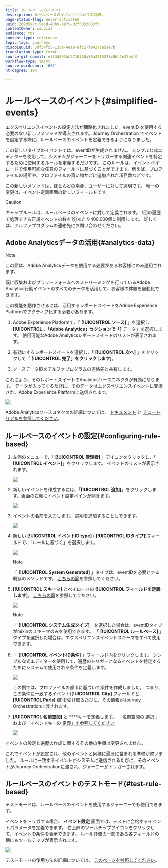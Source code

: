 ```yaml
---
title: ルールベースのイベント
description: ルールベースのイベントについての詳細。
page-status-flag: never-activated
uuid: 269d590c-5a6d-40b9-a879-02f5033863fc
contentOwner: sauviat
audience: rns
content-type: reference
topic-tags: journeys
discoiquuid: 5df34f55-135a-4ea8-afc2-f9427ce5ae7b
translation-type: tm+mt
source-git-commit: e353d593ab2710f50a88a3715378c86c2e37b4f6
workflow-type: tm+mt
source-wordcount: '687'
ht-degree: 10%

---
```



# ルールベースのイベント{#simplified-events}

エクスペリエンスイベントの設定方法が簡略化されました。eventID を使用する必要のない新しいメソッドが導入されます。Journey Orchestration でイベントを設定する際に、ルールベースのイベントを定義できるようになりました。

この新しいタイプのイベントでは、eventIDが生成されません。 シンプルな式エディターを使用して、システムがジャーニーをトリガーする関連イベントを特定するために使用するルールを定義するだけです。 このルールは、イベントペイロードで使用可能な任意のフィールドに基づくことができます。例えば、プロファイルの場所や、プロファイルの買い物かごに追加された項目数などです。

この新しいメソッドは、ほとんどの場合、ユーザーに対して透明です。 唯一の変更は、イベント定義画面の新しいフィールドです。

>[!CAUTION]
>
>キャップルールは、ルールベースのイベントに対して定義されます。 1回の遍歴で処理できる正規イベントの数を1分あたり400,000個に制限します。 詳しくは、アルファプログラムの連絡先にお問い合わせください。

## Adobe Analyticsデータの活用{#analytics-data}

>[!NOTE]
>
>この節は、Adobe Analyticsデータを使用する必要があるお客様にのみ適用されます。

既に収集およびプラットフォームへのストリーミングを行っているAdobe Analytics行動イベントのすべてのデータを活用して、お客様の体験を自動化できます。

この機能を動作させるには、活用するレポートスイートをAdobe Experience Platformでアクティブ化する必要があります。

1. Adobe Experience Platformで、「 **[!UICONTROL ソース]** 」を選択し **[!UICONTROL 、「Adobe Analytics」セクションで「]** データ」を選択します。 使用可能なAdobe Analyticsレポートスイートのリストが表示されます。

1. 有効にするレポートスイートを選択し、「 **[!UICONTROL 次へ]** 」をクリックして「 **[!UICONTROL 完了」をクリックします]**。

1. ソースデータIDをアルファプログラムの連絡先と共有します。

これにより、そのレポートスイートのAnalyticsソースコネクタが有効になります。 データが入ってくるたびに、そのデータはエクスペリエンスイベントに変換され、Adobe Experience Platformに送信されます。

![](../assets/alpha-event9.png)

Adobe Analyticsソースコネクタの詳細については、 [ドキュメント](https://docs.adobe.com/help/en/experience-platform/sources/connectors/adobe-applications/analytics.html) と [チュートリアルを参照してください](https://docs.adobe.com/content/help/en/experience-platform/sources/ui-tutorials/create/adobe-applications/analytics.html)。

## ルールベースのイベントの設定{#configuring-rule-based}

1. 左側のメニューで、「 **[!UICONTROL 管理者]** 」アイコンをクリックし、「 **[!UICONTROL イベント]**」をクリックします。 イベントのリストが表示されます。

   ![](../assets/alpha-event1.png)

1. 新しいイベントを作成するには、「**[!UICONTROL 追加]**」をクリックします。画面の右側にイベント設定ペインが開きます。

   ![](../assets/alpha-event2.png)

1. イベントの名前を入力します。 説明を追加することもできます。

   ![](../assets/alpha-event3.png)

1. 新しい **[!UICONTROL イベントID type]** ( **[!UICONTROL IDタイプ]**)フィールドで、「ルールに基づく」を選択します。

   ![](../assets/alpha-event4.png)

   >[!NOTE]
   >
   >「 **[!UICONTROL System Generated]** 」タイプは、eventIDを必要とする既存のメソッドです。 [こちらの節](../event/about-events.md)を参照してください。

1. **[!UICONTROL スキーマ]** とペイロードの **[!UICONTROL フィールドを定義します]**。 [こちらの節](../event/defining-the-payload-fields.md)を参照してください。

   ![](../assets/alpha-event5.png)

   >[!NOTE]
   >
   >「 **[!UICONTROL システム生成タイプ]**」を選択した場合は、eventIDタイプがmixinのスキーマのみを使用できます。 「 **[!UICONTROL ルールベース]** 」タイプを選択した場合は、エクスペリエンスイベントスキーマをすべて使用できます。

1. 「 **[!UICONTROL イベントID条件]** 」フィールド内をクリックします。 シンプルな式エディターを使用して、遍歴のトリガーとなるイベントを特定するためにシステムで使用される条件を定義します。

   ![](../assets/alpha-event6.png)

   この例では、プロファイルの都市に基づいて条件を作成しました。 つまり、この条件に一致するイベント(**[!UICONTROL City]** フィールドと **[!UICONTROL Paris]** 値)を受け取るたびに、その情報がJourney Orchestrationに渡されます。

1. **[!UICONTROL 名前空間]** と ****&#x200B;キーを定義します。 「名前空間の [選択](../event/selecting-the-namespace.md) 」および「イベントキーの [定義」を参照してください](../event/defining-the-event-key.md)。

   ![](../assets/alpha-event7.png)

イベントの設定と遍歴の作成に関するその他の手順は変更されません。

これでイベントが設定され、他のイベントと同様に遍歴に含まれる準備が整いました。 ルールに一致するイベントがシステムに送信されるたびに、そのイベントがJourney Orchestrationに渡され、ジャーニーがトリガーされます。

## ルールベースのイベントのテストモード{#test-rule-based}

テストモードは、ルールベースのイベントを使用するジャーニーでも使用できます。

イベントをトリガする場合、 **イベント設定** 画面では、テストに合格するイベントパラメータを定義できます。 右上隅のツールチップアイコンをクリックして、イベントID条件を表示できます。 ルール評価の一部である各フィールドの横にもツールチップが表示されます。

![](../assets/alpha-event8.png)

テストモードの使用方法の詳細については、 [このページを参照してください](../building-journeys/testing-the-journey.md)。
